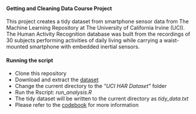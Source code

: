 #### Getting and Cleaning Data Course Project

This project creates a tidy dataset from smartphone sensor data from The Machine Learning Repository at The University of California Irvine (UCI). The Human Activity Recognition database was built from the recordings of 30 subjects performing activities of daily living while carrying a waist-mounted smartphone with embedded inertial sensors.

#### Running the script

- Clone this repository
- Download and extract the [dataset](https://d396qusza40orc.cloudfront.net/getdata%2Fprojectfiles%2FUCI%20HAR%20Dataset.zip)
- Change the current directory to the *"UCI HAR Dataset"* folder
- Run the Rscript: *run_analysis.R*
- The tidy dataset will be written to the current directory as *tidy_data.txt*
- Please refer to the [codebook](CodeBook.md) for more information

